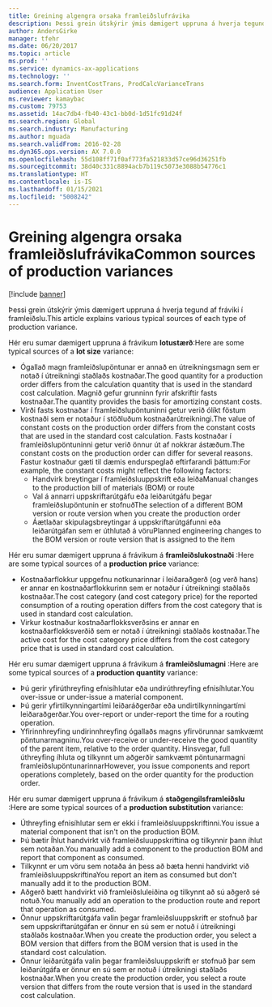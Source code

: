 ```yaml
---
title: Greining algengra orsaka framleiðslufrávika
description: Þessi grein útskýrir ýmis dæmigert uppruna á hverja tegund af fráviki í framleiðslu.
author: AndersGirke
manager: tfehr
ms.date: 06/20/2017
ms.topic: article
ms.prod: ''
ms.service: dynamics-ax-applications
ms.technology: ''
ms.search.form: InventCostTrans, ProdCalcVarianceTrans
audience: Application User
ms.reviewer: kamaybac
ms.custom: 79753
ms.assetid: 14ac7db4-fb40-43c1-bb0d-1d51fc91d24f
ms.search.region: Global
ms.search.industry: Manufacturing
ms.author: mguada
ms.search.validFrom: 2016-02-28
ms.dyn365.ops.version: AX 7.0.0
ms.openlocfilehash: 55d108ff71f0af773fa521833d57ce96d36251fb
ms.sourcegitcommit: 38d40c331c8894acb7b119c5073e3088b54776c1
ms.translationtype: HT
ms.contentlocale: is-IS
ms.lasthandoff: 01/15/2021
ms.locfileid: "5008242"
---
```

# <a name="common-sources-of-production-variances"></a><span data-ttu-id="a0a8c-103">Greining algengra orsaka framleiðslufrávika</span><span class="sxs-lookup"><span data-stu-id="a0a8c-103">Common sources of production variances</span></span>

[!include [banner](../includes/banner.md)]

<span data-ttu-id="a0a8c-104">Þessi grein útskýrir ýmis dæmigert uppruna á hverja tegund af fráviki í framleiðslu.</span><span class="sxs-lookup"><span data-stu-id="a0a8c-104">This article explains various typical sources of each type of production variance.</span></span> 

<span data-ttu-id="a0a8c-105">Hér eru sumar dæmigert uppruna á frávikum **lotustærð**:</span><span class="sxs-lookup"><span data-stu-id="a0a8c-105">Here are some typical sources of a **lot size** variance:</span></span>

-   <span data-ttu-id="a0a8c-106">Ógallað magn framleiðslupöntunar er annað en útreikningsmagn sem er notað í útreikningi staðlaðs kostnaðar.</span><span class="sxs-lookup"><span data-stu-id="a0a8c-106">The good quantity for a production order differs from the calculation quantity that is used in the standard cost calculation.</span></span> <span data-ttu-id="a0a8c-107">Magnið gefur grunninn fyrir afskriftir fasts kostnaðar.</span><span class="sxs-lookup"><span data-stu-id="a0a8c-107">The quantity provides the basis for amortizing constant costs.</span></span>
-   <span data-ttu-id="a0a8c-108">Virði fasts kostnaðar í framleiðslupöntuninni getur verið ólíkt föstum kostnaði sem er notaður í stöðluðum kostnaðarútreikningi.</span><span class="sxs-lookup"><span data-stu-id="a0a8c-108">The value of constant costs on the production order differs from the constant costs that are used in the standard cost calculation.</span></span> <span data-ttu-id="a0a8c-109">Fasts kostnaðar í framleiðslupöntuninni getur verið önnur út af nokkrar ástæðum.</span><span class="sxs-lookup"><span data-stu-id="a0a8c-109">The constant costs on the production order can differ for several reasons.</span></span> <span data-ttu-id="a0a8c-110">Fastur kostnaður gæti til dæmis endurspeglað eftirfarandi þáttum:</span><span class="sxs-lookup"><span data-stu-id="a0a8c-110">For example, the constant costs might reflect the following factors:</span></span>
    -   <span data-ttu-id="a0a8c-111">Handvirk breytingar í framleiðsluuppskrift eða leiða</span><span class="sxs-lookup"><span data-stu-id="a0a8c-111">Manual changes to the production bill of materials (BOM) or route</span></span>
    -   <span data-ttu-id="a0a8c-112">Val á annarri uppskriftarútgáfu eða leiðarútgáfu þegar framleiðslupöntunin er stofnuð</span><span class="sxs-lookup"><span data-stu-id="a0a8c-112">The selection of a different BOM version or route version when you create the production order</span></span>
    -   <span data-ttu-id="a0a8c-113">Áætlaðar skipulagsbreytingar á uppskriftarútgáfunni eða leiðarútgáfan sem er úthlutað á vöru</span><span class="sxs-lookup"><span data-stu-id="a0a8c-113">Planned engineering changes to the BOM version or route version that is assigned to the item</span></span>

<span data-ttu-id="a0a8c-114">Hér eru sumar dæmigert uppruna á frávikum á **framleiðslukostnaði** :</span><span class="sxs-lookup"><span data-stu-id="a0a8c-114">Here are some typical sources of a **production price** variance:</span></span>

-   <span data-ttu-id="a0a8c-115">Kostnaðarflokkur uppgefnu notkunarinnar í leiðaraðgerð (og verð hans) er annar en kostnaðarflokkurinn sem er notaður í útreikningi staðlaðs kostnaðar.</span><span class="sxs-lookup"><span data-stu-id="a0a8c-115">The cost category (and cost category price) for the reported consumption of a routing operation differs from the cost category that is used in standard cost calculation.</span></span>
-   <span data-ttu-id="a0a8c-116">Virkur kostnaður kostnaðarflokksverðsins er annar en kostnaðarflokksverðið sem er notað í útreikningi staðlaðs kostnaðar.</span><span class="sxs-lookup"><span data-stu-id="a0a8c-116">The active cost for the cost category price differs from the cost category price that is used in standard cost calculation.</span></span>

<span data-ttu-id="a0a8c-117">Hér eru sumar dæmigert uppruna á frávikum á **framleiðslumagni** :</span><span class="sxs-lookup"><span data-stu-id="a0a8c-117">Here are some typical sources of a **production quantity** variance:</span></span>

-   <span data-ttu-id="a0a8c-118">Þú gerir yfirúthreyfing efnisíhlutar eða undirúthreyfing efnisíhlutar.</span><span class="sxs-lookup"><span data-stu-id="a0a8c-118">You over-issue or under-issue a material component.</span></span>
-   <span data-ttu-id="a0a8c-119">Þú gerir yfirtilkynningartími leiðaráðgerðar eða undirtilkynningartími leiðaraðgerðar.</span><span class="sxs-lookup"><span data-stu-id="a0a8c-119">You over-report or under-report the time for a routing operation.</span></span>
-   <span data-ttu-id="a0a8c-120">Yfirinnhreyfing undirinnhreyfing ógallaðs magns yfirvörunnar samkvæmt pöntunarmagninu.</span><span class="sxs-lookup"><span data-stu-id="a0a8c-120">You over-receive or under-receive the good quantity of the parent item, relative to the order quantity.</span></span> <span data-ttu-id="a0a8c-121">Hinsvegar, full úthreyfing íhluta og tilkynnt um aðgerðir samkvæmt pöntunarmagni framleiðslupöntunarinnar</span><span class="sxs-lookup"><span data-stu-id="a0a8c-121">However, you issue components and report operations completely, based on the order quantity for the production order.</span></span>

<span data-ttu-id="a0a8c-122">Hér eru sumar dæmigert uppruna á frávikum á **staðgengilsframleiðslu** :</span><span class="sxs-lookup"><span data-stu-id="a0a8c-122">Here are some typical sources of a **production substitution** variance:</span></span>

-   <span data-ttu-id="a0a8c-123">Úthreyfing efnisíhlutar sem er ekki í framleiðsluuppskriftinni.</span><span class="sxs-lookup"><span data-stu-id="a0a8c-123">You issue a material component that isn't on the production BOM.</span></span>
-   <span data-ttu-id="a0a8c-124">Þú bætir Íhlut handvirkt við framleiðsluuppskriftina og tilkynnir þann íhlut sem notaðan.</span><span class="sxs-lookup"><span data-stu-id="a0a8c-124">You manually add a component to the production BOM and report that component as consumed.</span></span>
-   <span data-ttu-id="a0a8c-125">Tilkynnt er um vöru sem notaða án þess að bæta henni handvirkt við framleiðsluuppskriftina</span><span class="sxs-lookup"><span data-stu-id="a0a8c-125">You report an item as consumed but don't manually add it to the production BOM.</span></span>
-   <span data-ttu-id="a0a8c-126">Aðgerð bætt handvirkt við framleiðsluleiðina og tilkynnt að sú aðgerð sé notuð.</span><span class="sxs-lookup"><span data-stu-id="a0a8c-126">You manually add an operation to the production route and report that operation as consumed.</span></span>
-   <span data-ttu-id="a0a8c-127">Önnur uppskriftarútgáfa valin þegar framleiðsluuppskrift er stofnuð þar sem uppskriftarútgáfan er önnur en sú sem er notuð í útreikningi staðlaðs kostnaðar.</span><span class="sxs-lookup"><span data-stu-id="a0a8c-127">When you create the production order, you select a BOM version that differs from the BOM version that is used in the standard cost calculation.</span></span>
-   <span data-ttu-id="a0a8c-128">Önnur leiðarútgáfa valin þegar framleiðsluuppskrift er stofnuð þar sem leiðarútgáfa er önnur en sú sem er notuð í útreikningi staðlaðs kostnaðar.</span><span class="sxs-lookup"><span data-stu-id="a0a8c-128">When you create the production order, you select a route version that differs from the route version that is used in the standard cost calculation.</span></span>





